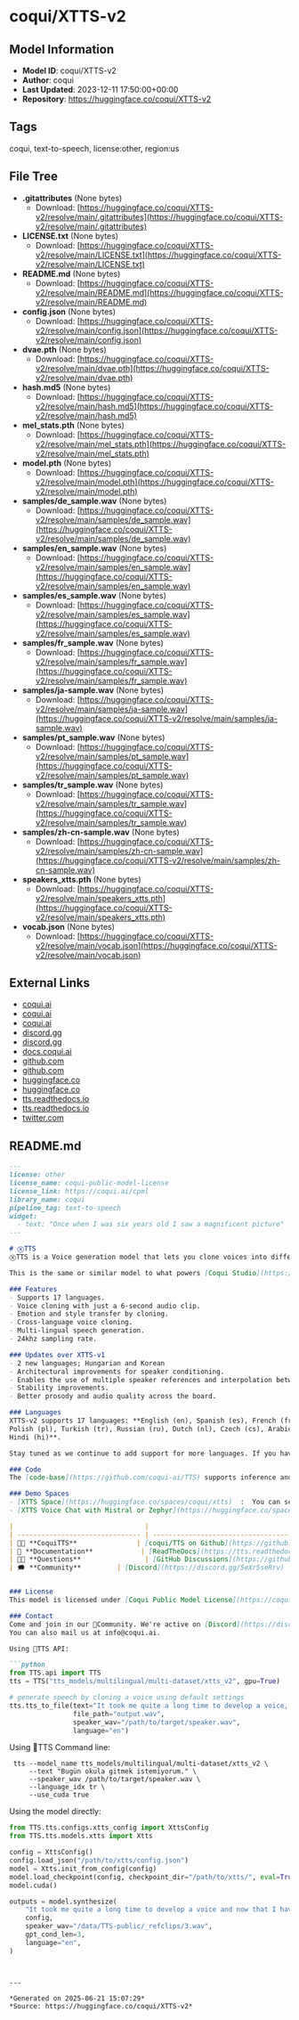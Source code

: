 # coqui/XTTS-v2

## Model Information

- **Model ID**: coqui/XTTS-v2
- **Author**: coqui
- **Last Updated**: 2023-12-11 17:50:00+00:00
- **Repository**: https://huggingface.co/coqui/XTTS-v2

## Tags

coqui, text-to-speech, license:other, region:us

## File Tree

- **.gitattributes** (None bytes)
  - Download: [https://huggingface.co/coqui/XTTS-v2/resolve/main/.gitattributes](https://huggingface.co/coqui/XTTS-v2/resolve/main/.gitattributes)
- **LICENSE.txt** (None bytes)
  - Download: [https://huggingface.co/coqui/XTTS-v2/resolve/main/LICENSE.txt](https://huggingface.co/coqui/XTTS-v2/resolve/main/LICENSE.txt)
- **README.md** (None bytes)
  - Download: [https://huggingface.co/coqui/XTTS-v2/resolve/main/README.md](https://huggingface.co/coqui/XTTS-v2/resolve/main/README.md)
- **config.json** (None bytes)
  - Download: [https://huggingface.co/coqui/XTTS-v2/resolve/main/config.json](https://huggingface.co/coqui/XTTS-v2/resolve/main/config.json)
- **dvae.pth** (None bytes)
  - Download: [https://huggingface.co/coqui/XTTS-v2/resolve/main/dvae.pth](https://huggingface.co/coqui/XTTS-v2/resolve/main/dvae.pth)
- **hash.md5** (None bytes)
  - Download: [https://huggingface.co/coqui/XTTS-v2/resolve/main/hash.md5](https://huggingface.co/coqui/XTTS-v2/resolve/main/hash.md5)
- **mel_stats.pth** (None bytes)
  - Download: [https://huggingface.co/coqui/XTTS-v2/resolve/main/mel_stats.pth](https://huggingface.co/coqui/XTTS-v2/resolve/main/mel_stats.pth)
- **model.pth** (None bytes)
  - Download: [https://huggingface.co/coqui/XTTS-v2/resolve/main/model.pth](https://huggingface.co/coqui/XTTS-v2/resolve/main/model.pth)
- **samples/de_sample.wav** (None bytes)
  - Download: [https://huggingface.co/coqui/XTTS-v2/resolve/main/samples/de_sample.wav](https://huggingface.co/coqui/XTTS-v2/resolve/main/samples/de_sample.wav)
- **samples/en_sample.wav** (None bytes)
  - Download: [https://huggingface.co/coqui/XTTS-v2/resolve/main/samples/en_sample.wav](https://huggingface.co/coqui/XTTS-v2/resolve/main/samples/en_sample.wav)
- **samples/es_sample.wav** (None bytes)
  - Download: [https://huggingface.co/coqui/XTTS-v2/resolve/main/samples/es_sample.wav](https://huggingface.co/coqui/XTTS-v2/resolve/main/samples/es_sample.wav)
- **samples/fr_sample.wav** (None bytes)
  - Download: [https://huggingface.co/coqui/XTTS-v2/resolve/main/samples/fr_sample.wav](https://huggingface.co/coqui/XTTS-v2/resolve/main/samples/fr_sample.wav)
- **samples/ja-sample.wav** (None bytes)
  - Download: [https://huggingface.co/coqui/XTTS-v2/resolve/main/samples/ja-sample.wav](https://huggingface.co/coqui/XTTS-v2/resolve/main/samples/ja-sample.wav)
- **samples/pt_sample.wav** (None bytes)
  - Download: [https://huggingface.co/coqui/XTTS-v2/resolve/main/samples/pt_sample.wav](https://huggingface.co/coqui/XTTS-v2/resolve/main/samples/pt_sample.wav)
- **samples/tr_sample.wav** (None bytes)
  - Download: [https://huggingface.co/coqui/XTTS-v2/resolve/main/samples/tr_sample.wav](https://huggingface.co/coqui/XTTS-v2/resolve/main/samples/tr_sample.wav)
- **samples/zh-cn-sample.wav** (None bytes)
  - Download: [https://huggingface.co/coqui/XTTS-v2/resolve/main/samples/zh-cn-sample.wav](https://huggingface.co/coqui/XTTS-v2/resolve/main/samples/zh-cn-sample.wav)
- **speakers_xtts.pth** (None bytes)
  - Download: [https://huggingface.co/coqui/XTTS-v2/resolve/main/speakers_xtts.pth](https://huggingface.co/coqui/XTTS-v2/resolve/main/speakers_xtts.pth)
- **vocab.json** (None bytes)
  - Download: [https://huggingface.co/coqui/XTTS-v2/resolve/main/vocab.json](https://huggingface.co/coqui/XTTS-v2/resolve/main/vocab.json)


## External Links

- [coqui.ai](https://coqui.ai/)
- [coqui.ai](https://coqui.ai/blog/tts/cpml)
- [coqui.ai](https://coqui.ai/cpml)
- [discord.gg](https://discord.gg/5eXr5seRrv)
- [discord.gg](https://discord.gg/fBC58unbKE)
- [docs.coqui.ai](https://docs.coqui.ai/docs)
- [github.com](https://github.com/coqui-ai/TTS)
- [github.com](https://github.com/coqui-ai/TTS/discussions)
- [huggingface.co](https://huggingface.co/spaces/coqui/voice-chat-with-mistral)
- [huggingface.co](https://huggingface.co/spaces/coqui/xtts)
- [tts.readthedocs.io](https://tts.readthedocs.io/en/latest/)
- [tts.readthedocs.io](https://tts.readthedocs.io/en/latest/models/xtts.html#training)
- [twitter.com](https://twitter.com/coqui_ai)


## README.md

```markdown
---
license: other
license_name: coqui-public-model-license
license_link: https://coqui.ai/cpml
library_name: coqui
pipeline_tag: text-to-speech
widget:
  - text: "Once when I was six years old I saw a magnificent picture"
---

# ⓍTTS
ⓍTTS is a Voice generation model that lets you clone voices into different languages by using just a quick 6-second audio clip. There is no need for an excessive amount of training data that spans countless hours.

This is the same or similar model to what powers [Coqui Studio](https://coqui.ai/) and [Coqui API](https://docs.coqui.ai/docs).

### Features
- Supports 17 languages. 
- Voice cloning with just a 6-second audio clip.
- Emotion and style transfer by cloning. 
- Cross-language voice cloning.
- Multi-lingual speech generation.
- 24khz sampling rate.

### Updates over XTTS-v1
- 2 new languages; Hungarian and Korean
- Architectural improvements for speaker conditioning.
- Enables the use of multiple speaker references and interpolation between speakers.
- Stability improvements.
- Better prosody and audio quality across the board.

### Languages
XTTS-v2 supports 17 languages: **English (en), Spanish (es), French (fr), German (de), Italian (it), Portuguese (pt),
Polish (pl), Turkish (tr), Russian (ru), Dutch (nl), Czech (cs), Arabic (ar), Chinese (zh-cn), Japanese (ja), Hungarian (hu), Korean (ko)
Hindi (hi)**.

Stay tuned as we continue to add support for more languages. If you have any language requests, feel free to reach out!

### Code
The [code-base](https://github.com/coqui-ai/TTS) supports inference and [fine-tuning](https://tts.readthedocs.io/en/latest/models/xtts.html#training).

### Demo Spaces
- [XTTS Space](https://huggingface.co/spaces/coqui/xtts)  :  You can see how model performs on supported languages, and try with your own reference or microphone input
- [XTTS Voice Chat with Mistral or Zephyr](https://huggingface.co/spaces/coqui/voice-chat-with-mistral) : You can experience streaming voice chat with Mistral 7B Instruct or Zephyr 7B Beta

|                                 |                                         |
| ------------------------------- | --------------------------------------- |
| 🐸💬 **CoquiTTS**               | [coqui/TTS on Github](https://github.com/coqui-ai/TTS)|
| 💼 **Documentation**            | [ReadTheDocs](https://tts.readthedocs.io/en/latest/)
| 👩‍💻 **Questions**                | [GitHub Discussions](https://github.com/coqui-ai/TTS/discussions) |
| 🗯 **Community**         | [Discord](https://discord.gg/5eXr5seRrv)  |


### License
This model is licensed under [Coqui Public Model License](https://coqui.ai/cpml). There's a lot that goes into a license for generative models, and you can read more of [the origin story of CPML here](https://coqui.ai/blog/tts/cpml).

### Contact
Come and join in our 🐸Community. We're active on [Discord](https://discord.gg/fBC58unbKE) and [Twitter](https://twitter.com/coqui_ai).
You can also mail us at info@coqui.ai.

Using 🐸TTS API:

```python
from TTS.api import TTS
tts = TTS("tts_models/multilingual/multi-dataset/xtts_v2", gpu=True)

# generate speech by cloning a voice using default settings
tts.tts_to_file(text="It took me quite a long time to develop a voice, and now that I have it I'm not going to be silent.",
                file_path="output.wav",
                speaker_wav="/path/to/target/speaker.wav",
                language="en")

```

Using 🐸TTS Command line:

```console
 tts --model_name tts_models/multilingual/multi-dataset/xtts_v2 \
     --text "Bugün okula gitmek istemiyorum." \
     --speaker_wav /path/to/target/speaker.wav \
     --language_idx tr \
     --use_cuda true
```

Using the model directly:

```python
from TTS.tts.configs.xtts_config import XttsConfig
from TTS.tts.models.xtts import Xtts

config = XttsConfig()
config.load_json("/path/to/xtts/config.json")
model = Xtts.init_from_config(config)
model.load_checkpoint(config, checkpoint_dir="/path/to/xtts/", eval=True)
model.cuda()

outputs = model.synthesize(
    "It took me quite a long time to develop a voice and now that I have it I am not going to be silent.",
    config,
    speaker_wav="/data/TTS-public/_refclips/3.wav",
    gpt_cond_len=3,
    language="en",
)
```

```


---

*Generated on 2025-06-21 15:07:29*
*Source: https://huggingface.co/coqui/XTTS-v2*
